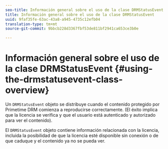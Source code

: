 ```yaml
---
seo-title: Información general sobre el uso de la clase DRMStatusEvent
title: Información general sobre el uso de la clase DRMStatusEvent
uuid: 9faf35fe-63ac-43a8-a945-4735c12efb04
translation-type: tm+mt
source-git-commit: 9bbcb228d3367fbf53de811bf2941ca653ce3b0e

---
```



# Información general sobre el uso de la clase DRMStatusEvent {#using-the-drmstatusevent-class-overview}

Un `DRMStatusEvent` objeto se distribuye cuando el contenido protegido por Primetime DRM comienza a reproducirse correctamente. (El éxito implica que la licencia se verifica y que el usuario está autenticado y autorizado para ver el contenido).

El `DRMStatusEvent` objeto contiene información relacionada con la licencia, incluida la posibilidad de que la licencia esté disponible sin conexión o de que caduque y el contenido ya no se pueda ver.
